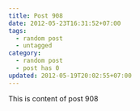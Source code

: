 ```yaml
---
title: Post 908
date: 2012-05-23T16:31:52+07:00
tags:
  - random post
  - untagged
category:
  - random post
  - post has 0
updated: 2012-05-19T20:02:55+07:00
---
```

This is content of post 908